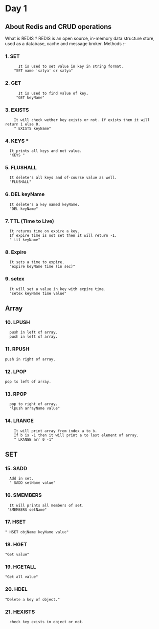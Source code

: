 
# Day 1 
## About Redis and CRUD operations 
What is REDIS ?
REDIS is an open source, in-memory data structure store, used as a database, cache and message broker.
Methods :-
  ### 1. SET
          It is used to set value in key in string format.
        "SET name 'satya' or satya"


### 2. GET
          It is used to find value of key.
         "GET keyName"


### 3. EXISTS
        It will check wether key exists or not. If exists then it will return 1 else 0.
        " EXISTS keyName"


### 4. KEYS *
      It prints all keys and not value.
      "KEYS "


### 5. FLUSHALL
      It delete's all keys and of-course value as well.
      "FLUSHALL"


### 6. DEL keyName
      It delete's a key named keyName.
      "DEL keyName"


### 7. TTL (Time to Live)
      It returns time on expire a key.
      If expire time is not set then it will return -1.
      " ttl keyName"


### 8. Expire
      It sets a time to expire.
      "expire keyName time (in sec)"


### 9. setex
      It will set a value in key with expire time.
      "setex keyName time value"

##  Array
### 10. LPUSH
      push in left of array.
      push in left of array.

### 11. RPUSH
    push in right of array.

### 12. LPOP
    pop to left of array.

### 13. RPOP
      pop to right of array.
      "lpush arrayName value"

### 14. LRANGE
        It will print array from index a to b.
        If b is -1 then it will print a to last element of array.
        " LRANGE arr 0 -1"

## SET

### 15. SADD
      Add in set.
      " SADD setName value"

### 16. SMEMBERS
      It will prints all members of set.
     "SMEMBERS setName"

### 17. HSET
    " HSET objName keyName value"

### 18. HGET
    "Get value"

### 19. HGETALL
    "Get all value"

### 20. HDEL
    "Delete a key of object."

### 21. HEXISTS
      check key exists in object or not.
